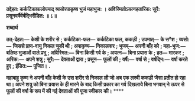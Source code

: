 **तद्देहत: कर्कटिकाफलोपमाद्** **व्यसोरपाकृष्य भुजं महाभुज: ।** **अविस्मितोऽयत्नहतारिक: सुरै:** **प्रसूनवर्षैर्वर्षद्भिरीडित: ॥ ८॥** 

**शब्दार्थ** 

**तत्-देहत:—** **केशी के शरीर से** **; कर्कटिका-फल—** **कर्कटिका फल, ककड़ी** **; उपमात्—** **के स²श** **; व्यसो:—** **जिससे प्राण-वायु** **निकल चुकी थी** **; अपाकृष्य—** **निकालकर** **; भुजम्—** **अपनी बाँह को** **; महा-भुज:—** **बलिष्ठ भुजाओं वाले प्रभु** **; अविस्मित:—** **बिना किसी गर्व के** **; अयत्न—** **बिना प्रयास के** **; हत—** **मारकर** **; अरिक:—** **अपने शत्रु** **; सुरै:—** **देवताओं द्वारा** **; प्रसून—** **फूलों की** **;** **वर्षै:—** **वर्षा से** **; वर्षद्भि:—** **वर्षा करते हुए** **; ईडित:—** **पूजित।** **.** 

**महाबाहु कृष्ण ने अपनी बाँह केशी के उस शरीर से निकाल ली जो अब एक लश्बी ककड़ी** **जैसा प्रतीत हो रहा था। अपने शत्रु को बिना प्रयास के ही मारने के बाद किसी प्रकार का गर्व** **दिखलाये बिना भगवान् ने ऊपर से फूलों की वर्षा के रूप में की गई देवताओं की पूजा स्वीकार** **की।** **** 